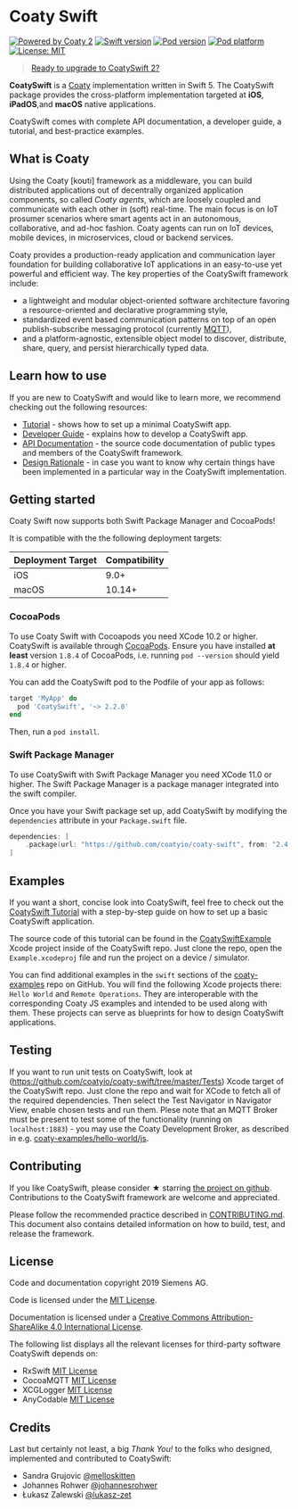# Coaty Swift

[![Powered by Coaty
2](https://img.shields.io/badge/Powered%20by-Coaty%202-FF8C00.svg)](https://coaty.io)
[![Swift
version](https://img.shields.io/badge/swift-5-FF4029.svg)](https://developer.apple.com/swift/)
[![Pod
version](https://img.shields.io/cocoapods/v/CoatySwift.svg?style=flat)](https://cocoapods.org/pods/CoatySwift)
[![Pod
platform](https://img.shields.io/cocoapods/p/CoatySwift.svg?style=flat)](https://cocoapods.org/pods/CoatySwift)
[![License:
MIT](https://img.shields.io/badge/License-MIT-blue.svg)](https://opensource.org/licenses/MIT)

> [Ready to upgrade to CoatySwift
> 2?](https://coatyio.github.io/coaty-swift/man/migration-guide/)

__CoatySwift__ is a [Coaty](https://coaty.io/) implementation written in Swift 5.
The CoatySwift package provides the cross-platform implementation targeted at
__iOS__, __iPadOS__,and __macOS__ native applications.

CoatySwift comes with complete API documentation, a developer guide, a tutorial,
and best-practice examples.

## What is Coaty

Using the Coaty [koʊti] framework as a middleware, you can build distributed
applications out of decentrally organized application components, so called
*Coaty agents*, which are loosely coupled and communicate with each other in
(soft) real-time. The main focus is on IoT prosumer scenarios where smart agents
act in an autonomous, collaborative, and ad-hoc fashion. Coaty agents can run on
IoT devices, mobile devices, in microservices, cloud or backend services.

Coaty provides a production-ready application and communication layer foundation
for building collaborative IoT applications in an easy-to-use yet powerful and
efficient way. The key properties of the CoatySwift framework include:

* a lightweight and modular object-oriented software architecture favoring a
  resource-oriented and declarative programming style,
* standardized event based communication patterns on top of an open
  publish-subscribe messaging protocol (currently [MQTT](https://mqtt.org)),
* and a platform-agnostic, extensible object model to discover, distribute,
  share, query, and persist hierarchically typed data.

## Learn how to use

If you are new to CoatySwift and would like to learn more, we recommend checking
out the following resources:

-   [Tutorial](https://coatyio.github.io/coaty-swift/tutorial/index.html) -
    shows how to set up a minimal CoatySwift app.
-   [Developer
    Guide](https://coatyio.github.io/coaty-swift/man/developer-guide/) -
    explains how to develop a CoatySwift app.
-   [API Documentation](https://coatyio.github.io/coaty-swift/api/index.html) -
    the source code documentation of public types and members of the CoatySwift
    framework.
-   [Design
    Rationale](https://coatyio.github.io/coaty-swift/man/design-rationale/) - in
    case you want to know why certain things have been implemented in a
    particular way in the CoatySwift implementation.

## Getting started

Coaty Swift now supports both Swift Package Manager and CocoaPods!

It is compatible with the the following deployment targets:

| Deployment Target | Compatibility |
| ----------------- | ------------- |
| iOS               | 9.0+          |
| macOS             | 10.14+        |

### CocoaPods

To use Coaty Swift with Cocoapods you need XCode 10.2 or higher. CoatySwift is
available through [CocoaPods](https://cocoapods.org). Ensure you have installed
**at least** version `1.8.4` of CocoaPods, i.e. running `pod --version` should
yield `1.8.4` or higher.

You can add the CoatySwift pod to the Podfile of your app as follows:

```ruby
target 'MyApp' do
  pod 'CoatySwift', '~> 2.2.0'
end
```

Then, run a `pod install`.

### Swift Package Manager

To use CoatySwift with Swift Package Manager you need XCode 11.0 or higher. The
Swift Package Manager is a package manager integrated into the swift compiler.

Once you have your Swift package set up, add CoatySwift by modifying the
`dependencies` attribute in your `Package.swift` file.

```swift
dependencies: [
    .package(url: "https://github.com/coatyio/coaty-swift", from: "2.4.0"),
]
```

## Examples

If you want a short, concise look into CoatySwift, feel free to check out the
[CoatySwift Tutorial](https://coatyio.github.io/coaty-swift/tutorial/index.html)
with a step-by-step guide on how to set up a basic CoatySwift application. 

The source code of this tutorial can be found in the
[CoatySwiftExample](https://github.com/coatyio/coaty-swift/tree/master/Example)
Xcode project inside of the CoatySwift repo. Just clone the repo, open the
`Example.xcodeproj` file and run the project on a device / simulator.

You can find additional examples in the `swift` sections of the
[coaty-examples](https://github.com/coatyio/coaty-examples) repo on GitHub. You
will find the following Xcode projects there: `Hello World` and `Remote
Operations`. They are interoperable with the corresponding Coaty JS examples and
intended to be used along with them. These projects can serve as blueprints for
how to design CoatySwift applications.

## Testing

If you want to run unit tests on CoatySwift, look at
(https://github.com/coatyio/coaty-swift/tree/master/Tests) Xcode target of the
CoatySwift repo. Just clone the repo and wait for XCode to fetch all of the
required dependencies. Then select the Test Navigator in Navigator View, enable
chosen tests and run them. Plese note that an MQTT Broker must be present to
test some of the functionality (running on `localhost:1883`) - you may use the
Coaty Development Broker, as described in e.g.
[coaty-examples/hello-world/js](https://github.com/coatyio/coaty-examples/tree/master/hello-world/js).

## Contributing

If you like CoatySwift, please consider &#x2605; starring [the project on
github](https://github.com/coatyio/coaty-swift). Contributions to the CoatySwift
framework are welcome and appreciated.

Please follow the recommended practice described in
[CONTRIBUTING.md](https://github.com/coatyio/coaty-swift/blob/master/CONTRIBUTING.md).
This document also contains detailed information on how to build, test, and
release the framework.

## License

Code and documentation copyright 2019 Siemens AG.

Code is licensed under the [MIT License](https://opensource.org/licenses/MIT).

Documentation is licensed under a [Creative Commons Attribution-ShareAlike 4.0
International License](http://creativecommons.org/licenses/by-sa/4.0/).

The following list displays all the relevant licenses for third-party software
CoatySwift depends on:

-   RxSwift [MIT
    License](https://github.com/ReactiveX/RxSwift/blob/master/LICENSE.md)
-   CocoaMQTT [MIT
    License](https://github.com/emqtt/CocoaMQTT/blob/master/LICENSE)
-   XCGLogger [MIT
    License](https://github.com/DaveWoodCom/XCGLogger/blob/master/LICENSE.txt)
-   AnyCodable [MIT
    License](https://github.com/Flight-School/AnyCodable/blob/master/LICENSE.md)

## Credits

Last but certainly not least, a big _Thank You!_ to the folks who designed,
implemented and contributed to CoatySwift:

-   Sandra Grujovic [@melloskitten](https://github.com/melloskitten)
-   Johannes Rohwer [@johannesrohwer](https://github.com/johannesrohwer)
-   Łukasz Zalewski [@lukasz-zet](https://github.com/lukasz-zet)
